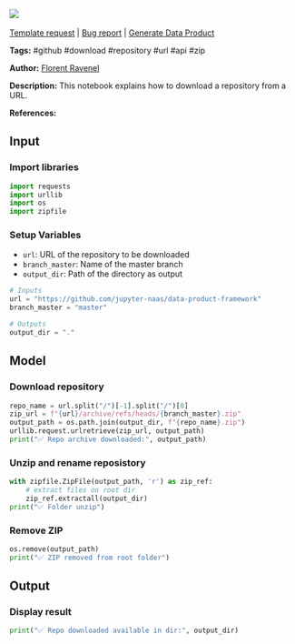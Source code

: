 <a href="https://app.naas.ai/user-redirect/naas/downloader?url=https://raw.githubusercontent.com/jupyter-naas/awesome-notebooks/master/GitHub/GitHub_Download_repository_from_URL.ipynb" target="_parent"><img src="https://naasai-public.s3.eu-west-3.amazonaws.com/Open_in_Naas_Lab.svg"/></a><br><br><a href="https://github.com/jupyter-naas/awesome-notebooks/issues/new?assignees=&labels=&template=template-request.md&title=Tool+-+Action+of+the+notebook+">Template request</a> | <a href="https://github.com/jupyter-naas/awesome-notebooks/issues/new?assignees=&labels=bug&template=bug_report.md&title=GitHub+-+Download+repository+from+URL:+Error+short+description">Bug report</a> | <a href="https://app.naas.ai/user-redirect/naas/downloader?url=https://raw.githubusercontent.com/jupyter-naas/awesome-notebooks/master/Naas/Naas_Start_data_product.ipynb" target="_parent">Generate Data Product</a>

**Tags:** #github #download #repository #url #api #zip

**Author:** [Florent Ravenel](http://linkedin.com/in/florent-ravenel)

**Description:** This notebook explains how to download a repository from a URL.

**References:**

## Input

### Import libraries


```python
import requests
import urllib
import os
import zipfile
```

### Setup Variables
- `url`: URL of the repository to be downloaded
- `branch_master`: Name of the master branch
- `output_dir`: Path of the directory as output


```python
# Inputs
url = "https://github.com/jupyter-naas/data-product-framework"
branch_master = "master"

# Outputs
output_dir = "."
```

## Model

### Download repository


```python
repo_name = url.split("/")[-1].split("/")[0]
zip_url = f"{url}/archive/refs/heads/{branch_master}.zip"
output_path = os.path.join(output_dir, f"{repo_name}.zip")
urllib.request.urlretrieve(zip_url, output_path)
print("✅ Repo archive downloaded:", output_path)
```

### Unzip and rename reposistory


```python
with zipfile.ZipFile(output_path, 'r') as zip_ref:
    # extract files on root dir
    zip_ref.extractall(output_dir)
print("✅ Folder unzip")
```

### Remove ZIP


```python
os.remove(output_path)
print("✅ ZIP removed from root folder")
```

## Output

### Display result


```python
print("✅ Repo downloaded available in dir:", output_dir)
```
